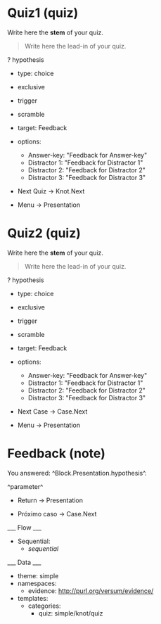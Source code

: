 # Quiz1 (quiz)

Write here the **stem** of your quiz.

> Write here the lead-in of your quiz.
>
? hypothesis
  * type: choice
  * exclusive
  * trigger
  * scramble
  * target: Feedback
  * options:
    * Answer-key: "Feedback for Answer-key"
    * Distractor 1: "Feedback for Distractor 1"
    * Distractor 2: "Feedback for Distractor 2"
    * Distractor 3: "Feedback for Distractor 3"

* Next Quiz -> Knot.Next
* Menu -> Presentation

# Quiz2 (quiz)

Write here the **stem** of your quiz.

> Write here the lead-in of your quiz.
>
? hypothesis
  * type: choice
  * exclusive
  * trigger
  * scramble
  * target: Feedback
  * options:
    * Answer-key: "Feedback for Answer-key"
    * Distractor 1: "Feedback for Distractor 1"
    * Distractor 2: "Feedback for Distractor 2"
    * Distractor 3: "Feedback for Distractor 3"

* Next Case -> Case.Next
* Menu -> Presentation

# Feedback (note)

You answered: ^Block.Presentation.hypothesis^.

^parameter^

* Return -> Presentation

* Próximo caso -> Case.Next

___ Flow ___

* Sequential:
  * _sequential_

___ Data ___

* theme: simple
* namespaces:
  * evidence: http://purl.org/versum/evidence/
* templates:
  * categories:
    * quiz: simple/knot/quiz